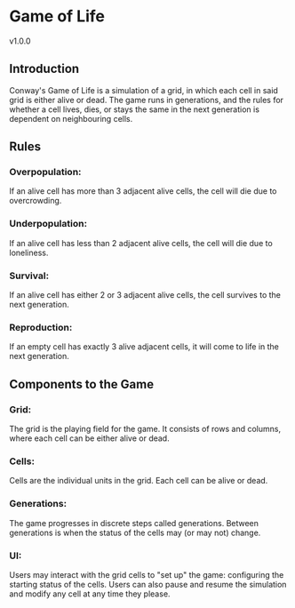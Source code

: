# Game of Life
v1.0.0
## Introduction
Conway's Game of Life is a simulation of a grid, in which each cell in said grid is either alive or dead.
The game runs in generations, and the rules for whether a cell lives, dies, or stays the same in the next generation is dependent on neighbouring cells.
## Rules
### Overpopulation:
If an alive cell has more than 3 adjacent alive cells, the cell will die due to overcrowding.
### Underpopulation:
If an alive cell has less than 2 adjacent alive cells, the cell will die due to loneliness.
### Survival:
If an alive cell has either 2 or 3 adjacent alive cells, the cell survives to the next generation.
### Reproduction:
If an empty cell has exactly 3 alive adjacent cells, it will come to life in the next generation.
## Components to the Game
### Grid:
The grid is the playing field for the game. It consists of rows and columns, where each cell can be either alive or dead.
### Cells:
Cells are the individual units in the grid. Each cell can be alive or dead.
### Generations:
The game progresses in discrete steps called generations. Between generations is when the status of the cells may (or may not) change.
### UI:
Users may interact with the grid cells to "set up" the game: configuring the starting status of the cells. Users can also pause and resume the simulation and modify any cell at any time they please.
